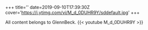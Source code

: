 +++
title=''
date=2019-09-10T17:39:30Z
cover='https://i.ytimg.com/vi/M_d_0DUHR9Y/sddefault.jpg'
+++

All content belongs to GlennBeck.
{{< youtube M_d_0DUHR9Y >}}
